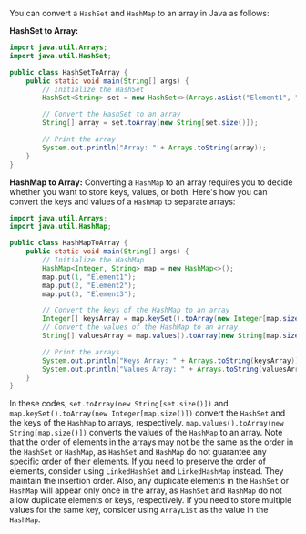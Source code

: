 You can convert a `HashSet` and `HashMap` to an array in Java as follows:

**HashSet to Array:**
```java
import java.util.Arrays;
import java.util.HashSet;

public class HashSetToArray {
    public static void main(String[] args) {
        // Initialize the HashSet
        HashSet<String> set = new HashSet<>(Arrays.asList("Element1", "Element2", "Element3"));

        // Convert the HashSet to an array
        String[] array = set.toArray(new String[set.size()]);

        // Print the array
        System.out.println("Array: " + Arrays.toString(array));
    }
}
```

**HashMap to Array:**
Converting a `HashMap` to an array requires you to decide whether you want to store keys, values, or both. Here's how you can convert the keys and values of a `HashMap` to separate arrays:

```java
import java.util.Arrays;
import java.util.HashMap;

public class HashMapToArray {
    public static void main(String[] args) {
        // Initialize the HashMap
        HashMap<Integer, String> map = new HashMap<>();
        map.put(1, "Element1");
        map.put(2, "Element2");
        map.put(3, "Element3");

        // Convert the keys of the HashMap to an array
        Integer[] keysArray = map.keySet().toArray(new Integer[map.size()]);
        // Convert the values of the HashMap to an array
        String[] valuesArray = map.values().toArray(new String[map.size()]);

        // Print the arrays
        System.out.println("Keys Array: " + Arrays.toString(keysArray));
        System.out.println("Values Array: " + Arrays.toString(valuesArray));
    }
}
```

In these codes, `set.toArray(new String[set.size()])` and `map.keySet().toArray(new Integer[map.size()])` convert the `HashSet` and the keys of the `HashMap` to arrays, respectively. `map.values().toArray(new String[map.size()])` converts the values of the `HashMap` to an array. Note that the order of elements in the arrays may not be the same as the order in the `HashSet` or `HashMap`, as `HashSet` and `HashMap` do not guarantee any specific order of their elements. If you need to preserve the order of elements, consider using `LinkedHashSet` and `LinkedHashMap` instead. They maintain the insertion order. Also, any duplicate elements in the `HashSet` or `HashMap` will appear only once in the array, as `HashSet` and `HashMap` do not allow duplicate elements or keys, respectively. If you need to store multiple values for the same key, consider using `ArrayList` as the value in the `HashMap`.